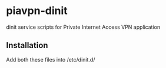 # piavpn-dinit

dinit service scripts for Private Internet Access VPN application

## Installation

Add both these files into /etc/dinit.d/
